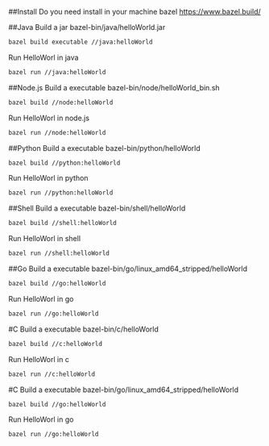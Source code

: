 ##Install 
Do you need install in your machine bazel <https://www.bazel.build/>

##Java
Build a jar bazel-bin/java/helloWorld.jar
```bash
bazel build executable //java:helloWorld
```
Run HelloWorl in java
```bash
bazel run //java:helloWorld
```

##Node.js
Build a executable  bazel-bin/node/helloWorld_bin.sh
```bash
bazel build //node:helloWorld
```
Run HelloWorl in node.js
```bash
bazel run //node:helloWorld
```

##Python
Build a executable  bazel-bin/python/helloWorld
```bash
bazel build //python:helloWorld
```
Run HelloWorl in python
```bash
bazel run //python:helloWorld
```

##Shell
Build a executable  bazel-bin/shell/helloWorld
```bash
bazel build //shell:helloWorld
```
Run HelloWorl in shell
```bash
bazel run //shell:helloWorld
```

##Go
Build a executable bazel-bin/go/linux_amd64_stripped/helloWorld
```bash
bazel build //go:helloWorld
```
Run HelloWorl in go
```bash
bazel run //go:helloWorld
```

#C
Build a executable bazel-bin/c/helloWorld
```bash
bazel build //c:helloWorld
```
Run HelloWorl in c
```bash
bazel run //c:helloWorld
```

#C
Build a executable bazel-bin/go/linux_amd64_stripped/helloWorld
```bash
bazel build //go:helloWorld
```
Run HelloWorl in go
```bash
bazel run //go:helloWorld
```
